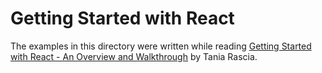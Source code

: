 Getting Started with React
==========================

The examples in this directory were written while reading
[Getting Started with React - An Overview and Walkthrough][1] by Tania
Rascia.

[1]: https://www.taniarascia.com/getting-started-with-react/
